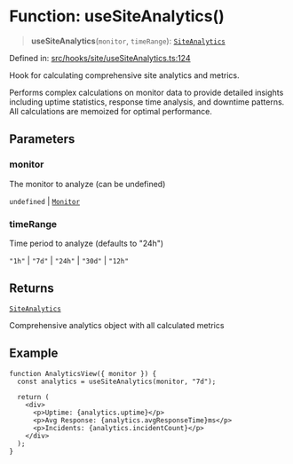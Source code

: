 # Function: useSiteAnalytics()

> **useSiteAnalytics**(`monitor`, `timeRange`): [`SiteAnalytics`](../interfaces/SiteAnalytics.md)

Defined in: [src/hooks/site/useSiteAnalytics.ts:124](https://github.com/Nick2bad4u/Uptime-Watcher/blob/3cce0c3b352c8390536ca3c7399ece50a05faf18/src/hooks/site/useSiteAnalytics.ts#L124)

Hook for calculating comprehensive site analytics and metrics.

Performs complex calculations on monitor data to provide detailed insights
including uptime statistics, response time analysis, and downtime patterns.
All calculations are memoized for optimal performance.

## Parameters

### monitor

The monitor to analyze (can be undefined)

`undefined` | [`Monitor`](../../../../../shared/types/interfaces/Monitor.md)

### timeRange

Time period to analyze (defaults to "24h")

`"1h"` | `"7d"` | `"24h"` | `"30d"` | `"12h"`

## Returns

[`SiteAnalytics`](../interfaces/SiteAnalytics.md)

Comprehensive analytics object with all calculated metrics

## Example

```tsx
function AnalyticsView({ monitor }) {
  const analytics = useSiteAnalytics(monitor, "7d");

  return (
    <div>
      <p>Uptime: {analytics.uptime}</p>
      <p>Avg Response: {analytics.avgResponseTime}ms</p>
      <p>Incidents: {analytics.incidentCount}</p>
    </div>
  );
}
```
